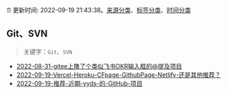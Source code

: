 :alarm_clock: 更新时间: 2022-09-19 21:43:38。[来源分类](../README.md)、[标签分类](../TAGS.md)、[时间分类](../TIMELINE.md)

## Git、SVN


> 关键字：`Git`、`SVN`



- [2022-08-31-gitee上撸了个类似飞书OKR输入框的@提及项目](https://www.zhangxinxu.com/wordpress/2022/08/gitee-feishu-okr-at-mention/) 
- [2022-09-19-Vercel-Heroku-CFpage-GithubPage-Netlify-还是其他推荐？](https://www.v2ex.com/t/881420) 
- [2022-09-19-推荐-近期-yyds-的-GitHub-项目](https://toutiao.io/k/i1qkq4o) 